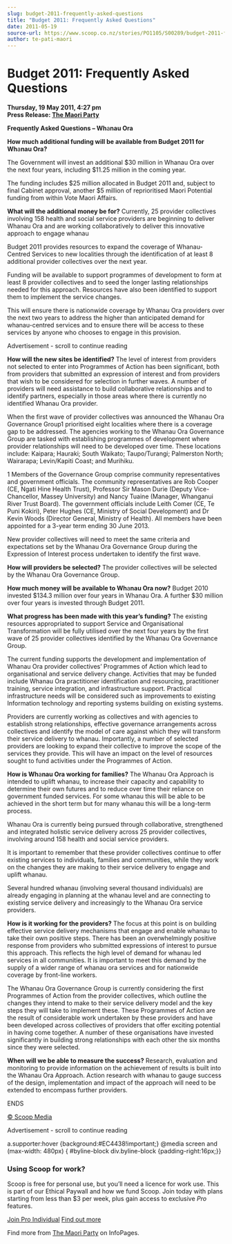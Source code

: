 ```yaml
---
slug: budget-2011-frequently-asked-questions
title: "Budget 2011: Frequently Asked Questions"
date: 2011-05-19
source-url: https://www.scoop.co.nz/stories/PO1105/S00289/budget-2011-frequently-asked-questions.htm
author: te-pati-maori
---
```

Budget 2011: Frequently Asked Questions
=======================================

**Thursday, 19 May 2011, 4:27 pm**  
**Press Release: [The Maori Party](https://info.scoop.co.nz/The_Maori_Party)**

**Frequently Asked Questions – Wh**a**nau Ora**

**How much additional funding will be available from Budget 2011 for** **Wh**a**nau Ora?**

The Government will invest an additional $30 million in Whanau Ora over the next four years, including $11.25 million in the coming year.

The funding includes $25 million allocated in Budget 2011 and, subject to final Cabinet approval, another $5 million of reprioritised Maori Potential funding from within Vote Maori Affairs.

**What will the additional money be for?** Currently, 25 provider collectives involving 158 health and social service providers are beginning to deliver Whanau Ora and are working collaboratively to deliver this innovative approach to engage whanau

Budget 2011 provides resources to expand the coverage of Whanau-Centred Services to new localities through the identification of at least 8 additional provider collectives over the next year.

Funding will be available to support programmes of development to form at least 8 provider collectives and to seed the longer lasting relationships needed for this approach. Resources have also been identified to support them to implement the service changes.

This will ensure there is nationwide coverage by Whanau Ora providers over the next two years to address the higher than anticipated demand for whanau-centred services and to ensure there will be access to these services by anyone who chooses to engage in this provision.

Advertisement - scroll to continue reading





**How will the new sites be identified?** The level of interest from providers not selected to enter into Programmes of Action has been significant, both from providers that submitted an expression of interest and from providers that wish to be considered for selection in further waves. A number of providers will need assistance to build collaborative relationships and to identify partners, especially in those areas where there is currently no identified Whanau Ora provider.

When the first wave of provider collectives was announced the Whanau Ora Governance Group1 prioritised eight localities where there is a coverage gap to be addressed. The agencies working to the Whanau Ora Governance Group are tasked with establishing programmes of development where provider relationships will need to be developed over time. These locations include: Kaipara; Hauraki; South Waikato; Taupo/Turangi; Palmerston North; Wairarapa; Levin/Kapiti Coast; and Murihiku.

1 Members of the Governance Group comprise community representatives and government officials. The community representatives are Rob Cooper (CE, Ngati Hine Health Trust), Professor Sir Mason Durie (Deputy Vice-Chancellor, Massey University) and Nancy Tuaine (Manager, Whanganui River Trust Board). The government officials include Leith Comer (CE, Te Puni Kokiri), Peter Hughes (CE, Ministry of Social Development) and Dr Kevin Woods (Director General, Ministry of Health). All members have been appointed for a 3-year term ending 30 June 2013.

New provider collectives will need to meet the same criteria and expectations set by the Whanau Ora Governance Group during the Expression of Interest process undertaken to identify the first wave.

**How will providers be selected?** The provider collectives will be selected by the Whanau Ora Governance Group.

**How much money will be available to Wh**a**nau Ora now?** Budget 2010 invested $134.3 million over four years in Whanau Ora. A further $30 million over four years is invested through Budget 2011.

**What progress has been made with this year’s funding?** The existing resources appropriated to support Service and Organisational Transformation will be fully utilised over the next four years by the first wave of 25 provider collectives identified by the Whanau Ora Governance Group.

The current funding supports the development and implementation of Whanau Ora provider collectives’ Programmes of Action which lead to organisational and service delivery change. Activities that may be funded include Whanau Ora practitioner identification and resourcing, practitioner training, service integration, and infrastructure support. Practical infrastructure needs will be considered such as improvements to existing Information technology and reporting systems building on existing systems.

Providers are currently working as collectives and with agencies to establish strong relationships, effective governance arrangements across collectives and identify the model of care against which they will transform their service delivery to whanau. Importantly, a number of selected providers are looking to expand their collective to improve the scope of the services they provide. This will have an impact on the level of resources sought to fund activities under the Programmes of Action.

**How is Wh**a**nau Ora working for families?** The Whanau Ora Approach is intended to uplift whanau, to increase their capacity and capability to determine their own futures and to reduce over time their reliance on government funded services. For some whanau this will be able to be achieved in the short term but for many whanau this will be a long-term process.

Whanau Ora is currently being pursued through collaborative, strengthened and integrated holistic service delivery across 25 provider collectives, involving around 158 health and social service providers.

It is important to remember that these provider collectives continue to offer existing services to individuals, families and communities, while they work on the changes they are making to their service delivery to engage and uplift whanau.

Several hundred whanau (involving several thousand individuals) are already engaging in planning at the whanau level and are connecting to existing service delivery and increasingly to the Whanau Ora service providers.

**How is it working for the providers?** The focus at this point is on building effective service delivery mechanisms that engage and enable whanau to take their own positive steps. There has been an overwhelmingly positive response from providers who submitted expressions of interest to pursue this approach. This reflects the high level of demand for whanau led services in all communities. It is important to meet this demand by the supply of a wider range of whanau ora services and for nationwide coverage by front-line workers.

  
The Whanau Ora Governance Group is currently considering the first Programmes of Action from the provider collectives, which outline the changes they intend to make to their service delivery model and the key steps they will take to implement these. These Programmes of Action are the result of considerable work undertaken by these providers and have been developed across collectives of providers that offer exciting potential in having come together. A number of these organisations have invested significantly in building strong relationships with each other the six months since they were selected.

**When will we be able to measure the success?** Research, evaluation and monitoring to provide information on the achievement of results is built into the Whanau Ora Approach. Action research with whanau to gauge success of the design, implementation and impact of the approach will need to be extended to encompass further providers.

  
ENDS

[© Scoop Media](http://www.scoop.co.nz/about/terms.html)  

Advertisement - scroll to continue reading



a.supporter:hover {background:#EC4438!important;} @media screen and (max-width: 480px) { #byline-block div.byline-block {padding-right:16px;}}

### Using Scoop for work?

Scoop is free for personal use, but you’ll need a licence for work use. This is part of our Ethical Paywall and how we fund Scoop. Join today with plans starting from less than $3 per week, plus gain access to exclusive _Pro_ features.  
  
[Join Pro Individual](https://pro.scoop.co.nz/Individual/?from=ProIn24) [Find out more](https://pro.scoop.co.nz/using-scoop-for-work/?from=ProIn24)

Find more from [The Maori Party](https://info.scoop.co.nz/The_Maori_Party) on InfoPages.